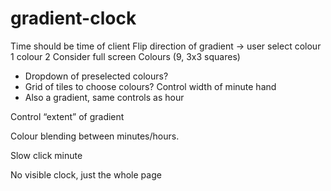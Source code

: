 # gradient-clock

Time should be time of client 
Flip direction of gradient -> user select colour 1 colour 2
Consider full screen
Colours (9, 3x3 squares)
-	Dropdown of preselected colours?
-	Grid of tiles to choose colours?
Control width of minute hand
-	Also a gradient, same controls as hour

Control “extent” of gradient

Colour blending between minutes/hours.

Slow click minute

No visible clock, just the whole page